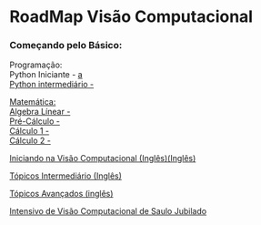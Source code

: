 # RoadMap Visão Computacional



<h3>Começando pelo Básico:</h3>

<p>Programação:<br>
Python Iniciante - <a href=https://youtu.be/S9uPNppGsGo</>a<br>
Python intermediário - <br></p>


<p>Matemática:<br>
Algebra Línear - <br>
Pré-Cálculo - <br>
Cálculo 1 - <br>
Cálculo 2 -<br><p/>


Iniciando na Visão Computacional (Inglês)(Inglês)


Tópicos Intermediário (Inglês)

Tópicos Avançados (inglês)

Intensivo de Visão Computacional de Saulo Jubilado

